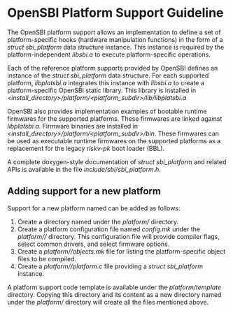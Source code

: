 OpenSBI Platform Support Guideline
==================================

The OpenSBI platform support allows an implementation to define a set of
platform-specific hooks (hardware manipulation functions) in the form of a
*struct sbi_platform* data structure instance. This instance is required by
the platform-independent *libsbi.a* to execute platform-specific operations.

Each of the reference platform supports provided by OpenSBI defines an instance
of the *struct sbi_platform* data structure. For each supported platform,
*libplatsbi.a* integrates this instance with *libsbi.a* to create a
platform-specific OpenSBI static library. This library is installed
in *<install_directory>/platform/<platform_subdir>/lib/libplatsbi.a*

OpenSBI also provides implementation examples of bootable runtime firmwares for
the supported platforms. These firmwares are linked against *libplatsbi.a*.
Firmware binaries are installed in
*<install_directory>/platform/<platform_subdir>/bin*. These firmwares can be
used as executable runtime firmwares on the supported platforms as a replacement
for the legacy *riskv-pk* boot loader (BBL).

A complete doxygen-style documentation of *struct sbi_platform* and related
APIs is available in the file *include/sbi/sbi_platform.h*.

Adding support for a new platform
---------------------------------

Support for a new platform named *<xyz>* can be added as follows:

1. Create a directory named *<xyz>* under the *platform/* directory.
2. Create a platform configuration file named *config.mk* under the
   *platform/<xyz>/* directory. This configuration file will provide
   compiler flags, select common drivers, and select firmware options.
3. Create a *platform/<xyz>/objects.mk* file for listing the
   platform-specific object files to be compiled.
4. Create a *platform/<xyz>/platform.c* file providing a *struct sbi_platform*
   instance.

A platform support code template is available under the *platform/template*
directory. Copying this directory and its content as a new directory named
*<xyz>* under the *platform/* directory will create all the files mentioned
above.
